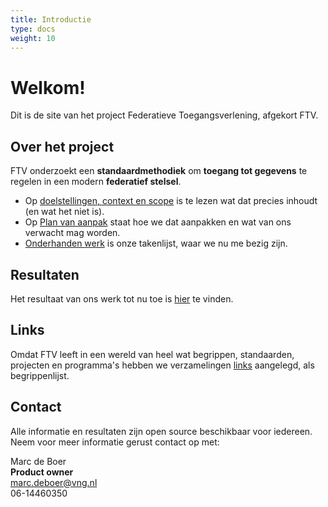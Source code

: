 ```yaml
---
title: Introductie
type: docs
weight: 10
---
```


# Welkom!

Dit is de site van het project Federatieve Toegangsverlening, afgekort FTV.

## Over het project
FTV onderzoekt een **standaardmethodiek** om **toegang tot gegevens** te regelen in een modern **federatief stelsel**.


- Op [doelstellingen, context en scope](/docs/1.over_het_project/2.doelstellingen) is te lezen wat dat precies inhoudt (en wat het niet is).
- Op [Plan van aanpak](/docs/1.over_het_project/3.aanpak) staat hoe we dat aanpakken en wat van ons verwacht mag worden.
- [Onderhanden werk](/docs/1.over_het_project/4.onderhanden_werk) is onze takenlijst, waar we nu me bezig zijn.

## Resultaten

Het resultaat van ons werk tot nu toe is [hier](/docs/2.resultaten) te vinden.

## Links

Omdat FTV leeft in een wereld van heel wat begrippen, standaarden, projecten en programma's hebben we verzamelingen
[links](/docs/4.links) aangelegd, als begrippenlijst.

## Contact

Alle informatie en resultaten zijn open source beschikbaar voor iedereen.
Neem voor meer informatie gerust contact op met:

Marc de Boer  
**Product owner**  
[marc.deboer@vng.nl](mailto:marc.deboer@vng.nl)  
06-14460350

